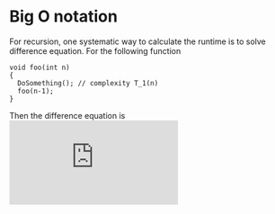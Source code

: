 # Big O notation

For recursion, one systematic way to calculate the runtime is to solve difference equation. For the following function

```
void foo(int n)
{
  DoSomething(); // complexity T_1(n)
  foo(n-1);
}
```

Then the difference equation is ![T(n) = T_1(n) + T(n-1)](https://latex.codecogs.com/svg.latex?T%28n%29%20%3D%20T_1%28n%29%20&plus;%20T%28n-1%29)
